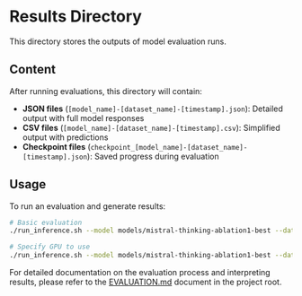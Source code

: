# Results Directory

This directory stores the outputs of model evaluation runs.

## Content

After running evaluations, this directory will contain:

- **JSON files** (`[model_name]-[dataset_name]-[timestamp].json`): Detailed output with full model responses
- **CSV files** (`[model_name]-[dataset_name]-[timestamp].csv`): Simplified output with predictions
- **Checkpoint files** (`checkpoint_[model_name]-[dataset_name]-[timestamp].json`): Saved progress during evaluation

## Usage

To run an evaluation and generate results:

```bash
# Basic evaluation
./run_inference.sh --model models/mistral-thinking-ablation1-best --data data/original_data/test.csv

# Specify GPU to use
./run_inference.sh --model models/mistral-thinking-ablation1-best --data data/original_data/test.csv --gpu 1
```

For detailed documentation on the evaluation process and interpreting results, please refer to the [EVALUATION.md](../EVALUATION.md) document in the project root.